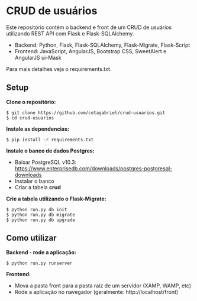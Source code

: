 # CRUD de usuários

Este repositório contém o backend e front de um CRUD de usuários utilizando REST API com Flask e Flask-SQLAlchemy.

* Backend: Python, Flask, Flask-SQLAlchemy, Flask-Migrate, Flask-Script
* Frontend: JavaScript, AngularJS, Bootstrap CSS, SweetAlert e AngularJS ui-Mask

Para mais detalhes veja o requirements.txt.


## **Setup**

**Clone o repositório:**
```
$ git clone https://github.com/cotagabriel/crud-usuarios.git
$ cd crud-usuarios
```


**Instale as dependencias:**
```
$ pip install -r requirements.txt
```


**Instale o banco de dados Postgres:**
* Baixar PostgreSQL v10.3: https://www.enterprisedb.com/downloads/postgres-postgresql-downloads
* Instalar o banco
* Criar a tabela **crud**


**Crie a tabela utilizando o Flask-Migrate:**
```
$ python run.py db init
$ python run.py db migrate
$ python run.py db upgrade
```


## **Como utilizar**

**Backend - rode a aplicação:**
```
$ python run.py runserver
```


**Frontend:**
* Mova a pasta front para a pasta raiz de um servidor (XAMP, WAMP, etc)
* Rode a aplicação no navegador (geralmente: http://localhost/front)
